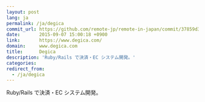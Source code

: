 ```yaml
---
layout: post
lang: ja
permalink: /ja/degica
commit_url: https://github.com/remote-jp/remote-in-japan/commit/37859d332e1996338ae3e59385096d66f19f7c4a
date:       2015-09-07 15:00:18 +0900
link:       https://www.degica.com/
domain:     www.degica.com
title:      Degica
description: 'Ruby/Rails で決済・EC システム開発。'
categories: 
redirect_from:
  - /ja/degica
---
```


<p>Ruby/Rails で決済・EC システム開発。</p>
